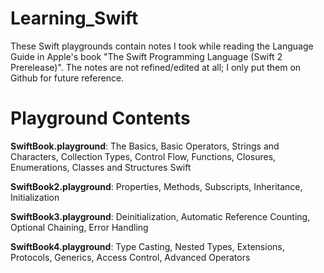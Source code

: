 # Learning_Swift
These Swift playgrounds contain notes I took while reading the Language Guide in
Apple's book "The Swift Programming Language (Swift 2 Prerelease)". The notes are 
not refined/edited at all; I only put them on Github for future reference.

# Playground Contents
**SwiftBook.playground**: The Basics, Basic Operators, Strings and Characters, Collection Types, 
Control Flow, Functions, Closures, Enumerations, Classes and Structures
Swift

**SwiftBook2.playground**: Properties, Methods, Subscripts, Inheritance, Initialization

**SwiftBook3.playground**: Deinitialization, Automatic Reference Counting, Optional Chaining, Error Handling

**SwiftBook4.playground**: Type Casting, Nested Types, Extensions, Protocols, Generics, Access Control, Advanced Operators
